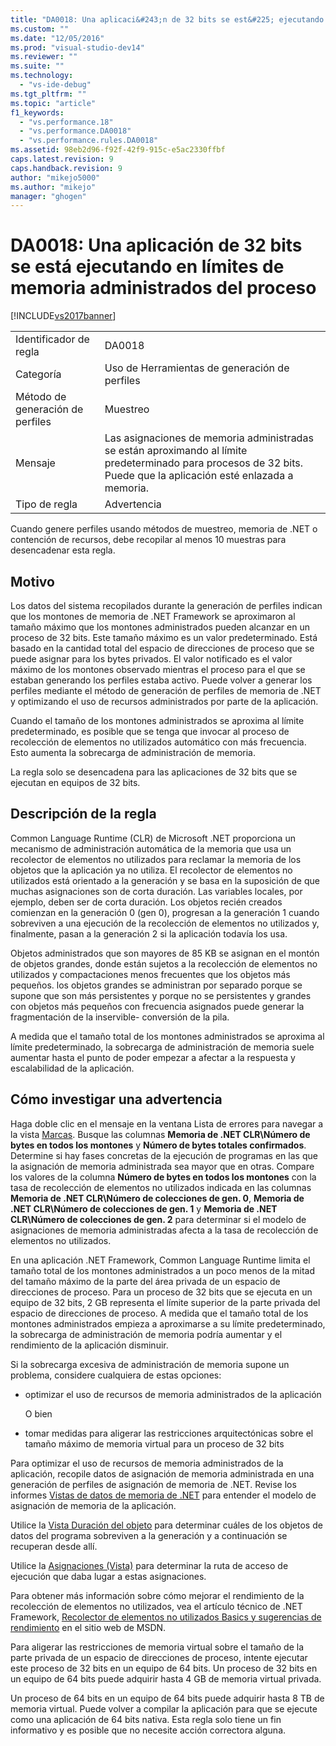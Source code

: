 ```yaml
---
title: "DA0018: Una aplicaci&#243;n de 32 bits se est&#225; ejecutando en l&#237;mites de memoria administrados del proceso | Microsoft Docs"
ms.custom: ""
ms.date: "12/05/2016"
ms.prod: "visual-studio-dev14"
ms.reviewer: ""
ms.suite: ""
ms.technology: 
  - "vs-ide-debug"
ms.tgt_pltfrm: ""
ms.topic: "article"
f1_keywords: 
  - "vs.performance.18"
  - "vs.performance.DA0018"
  - "vs.performance.rules.DA0018"
ms.assetid: 98eb2d96-f92f-42f9-915c-e5ac2330ffbf
caps.latest.revision: 9
caps.handback.revision: 9
author: "mikejo5000"
ms.author: "mikejo"
manager: "ghogen"
---
```

# DA0018: Una aplicaci&#243;n de 32 bits se est&#225; ejecutando en l&#237;mites de memoria administrados del proceso
[!INCLUDE[vs2017banner](../code-quality/includes/vs2017banner.md)]

|||  
|-|-|  
|Identificador de regla|DA0018|  
|Categoría|Uso de Herramientas de generación de perfiles|  
|Método de generación de perfiles|Muestreo|  
|Mensaje|Las asignaciones de memoria administradas se están aproximando al límite predeterminado para procesos de 32 bits.  Puede que la aplicación esté enlazada a memoria.|  
|Tipo de regla|Advertencia|  
  
 Cuando genere perfiles usando métodos de muestreo, memoria de .NET o contención de recursos, debe recopilar al menos 10 muestras para desencadenar esta regla.  
  
## Motivo  
 Los datos del sistema recopilados durante la generación de perfiles indican que los montones de memoria de .NET Framework se aproximaron al tamaño máximo que los montones administrados pueden alcanzar en un proceso de 32 bits.  Este tamaño máximo es un valor predeterminado.  Está basado en la cantidad total del espacio de direcciones de proceso que se puede asignar para los bytes privados.  El valor notificado es el valor máximo de los montones observado mientras el proceso para el que se estaban generando los perfiles estaba activo.  Puede volver a generar los perfiles mediante el método de generación de perfiles de memoria de .NET y optimizando el uso de recursos administrados por parte de la aplicación.  
  
 Cuando el tamaño de los montones administrados se aproxima al límite predeterminado, es posible que se tenga que invocar al proceso de recolección de elementos no utilizados automático con más frecuencia.  Esto aumenta la sobrecarga de administración de memoria.  
  
 La regla solo se desencadena para las aplicaciones de 32 bits que se ejecutan en equipos de 32 bits.  
  
## Descripción de la regla  
 Common Language Runtime \(CLR\) de Microsoft .NET proporciona un mecanismo de administración automática de la memoria que usa un recolector de elementos no utilizados para reclamar la memoria de los objetos que la aplicación ya no utiliza.  El recolector de elementos no utilizados está orientado a la generación y se basa en la suposición de que muchas asignaciones son de corta duración.  Las variables locales, por ejemplo, deben ser de corta duración.  Los objetos recién creados comienzan en la generación 0 \(gen 0\), progresan a la generación 1 cuando sobreviven a una ejecución de la recolección de elementos no utilizados y, finalmente, pasan a la generación 2 si la aplicación todavía los usa.  
  
 Objetos administrados que son mayores de 85 KB se asignan en el montón de objetos grandes, donde están sujetos a la recolección de elementos no utilizados y compactaciones menos frecuentes que los objetos más pequeños. los objetos grandes se administran por separado porque se supone que son más persistentes y porque no se persistentes y grandes con objetos más pequeños con frecuencia asignados puede generar la fragmentación de la inservible\- conversión de la pila.  
  
 A medida que el tamaño total de los montones administrados se aproxima al límite predeterminado, la sobrecarga de administración de memoria suele aumentar hasta el punto de poder empezar a afectar a la respuesta y escalabilidad de la aplicación.  
  
## Cómo investigar una advertencia  
 Haga doble clic en el mensaje en la ventana Lista de errores para navegar a la vista [Marcas](../profiling/marks-view.md).  Busque las columnas **Memoria de .NET CLR\\Número de bytes en todos los montones** y **Número de bytes totales confirmados**.  Determine si hay fases concretas de la ejecución de programas en las que la asignación de memoria administrada sea mayor que en otras.  Compare los valores de la columna **Número de bytes en todos los montones** con la tasa de recolección de elementos no utilizados indicada en las columnas **Memoria de .NET CLR\\Número de colecciones de gen. 0**, **Memoria de .NET CLR\\Número de colecciones de gen. 1** y **Memoria de .NET CLR\\Número de colecciones de gen. 2** para determinar si el modelo de asignaciones de memoria administradas afecta a la tasa de recolección de elementos no utilizados.  
  
 En una aplicación .NET Framework, Common Language Runtime limita el tamaño total de los montones administrados a un poco menos de la mitad del tamaño máximo de la parte del área privada de un espacio de direcciones de proceso.  Para un proceso de 32 bits que se ejecuta en un equipo de 32 bits, 2 GB representa el límite superior de la parte privada del espacio de direcciones de proceso.  A medida que el tamaño total de los montones administrados empieza a aproximarse a su límite predeterminado, la sobrecarga de administración de memoria podría aumentar y el rendimiento de la aplicación disminuir.  
  
 Si la sobrecarga excesiva de administración de memoria supone un problema, considere cualquiera de estas opciones:  
  
-   optimizar el uso de recursos de memoria administrados de la aplicación  
  
     O bien  
  
-   tomar medidas para aligerar las restricciones arquitectónicas sobre el tamaño máximo de memoria virtual para un proceso de 32 bits  
  
 Para optimizar el uso de recursos de memoria administrados de la aplicación, recopile datos de asignación de memoria administrada en una generación de perfiles de asignación de memoria de .NET.  Revise los informes [Vistas de datos de memoria de .NET](../profiling/dotnet-memory-data-views.md) para entender el modelo de asignación de memoria de la aplicación.  
  
 Utilice la [Vista Duración del objeto](../profiling/object-lifetime-view.md) para determinar cuáles de los objetos de datos del programa sobreviven a la generación y a continuación se recuperan desde allí.  
  
 Utilice la [Asignaciones \(Vista\)](../profiling/dotnet-memory-allocations-view.md) para determinar la ruta de acceso de ejecución que daba lugar a estas asignaciones.  
  
 Para obtener más información sobre cómo mejorar el rendimiento de la recolección de elementos no utilizados, vea el artículo técnico de .NET Framework, [Recolector de elementos no utilizados Basics y sugerencias de rendimiento](http://go.microsoft.com/fwlink/?LinkId=177946) en el sitio web de MSDN.  
  
 Para aligerar las restricciones de memoria virtual sobre el tamaño de la parte privada de un espacio de direcciones de proceso, intente ejecutar este proceso de 32 bits en un equipo de 64 bits.  Un proceso de 32 bits en un equipo de 64 bits puede adquirir hasta 4 GB de memoria virtual privada.  
  
 Un proceso de 64 bits en un equipo de 64 bits puede adquirir hasta 8 TB de memoria virtual.  Puede volver a compilar la aplicación para que se ejecute como una aplicación de 64 bits nativa.  Esta regla solo tiene un fin informativo y es posible que no necesite acción correctora alguna.